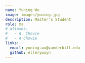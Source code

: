 ```yaml
---
name: Yuning Wu
image: images/yuning.jpg
description: Master's Student
role: ma
# aliases:
#   - A. Chovie
#   - A Chovie
links:
  email: yuning.wu@vanderbilt.edu
  github: ellerywuyn
---
```

